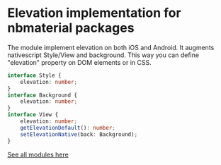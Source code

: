 
# Elevation implementation for nbmaterial packages

The module implement elevation on both iOS and Android.
It augments nativescript Style/View and background.
This way you can define "elevation" property on DOM elements or in CSS.

```typescript
interface Style {
    elevation: number;
}
interface Background {
    elevation: number;
}
interface View {
    elevation: number;
    getElevationDefault(): number;
    setElevationNative(back: Background);
}
```

[See all modules here](https://github.com/nabil-mansouri/nativescript-nbmaterial)